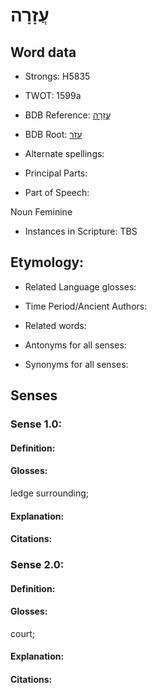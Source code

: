 # עֲזָרָה

<!-- Status: S2="NeedsEdits" -->
<!-- Lexica used for edits:   -->

## Word data

* Strongs: H5835

* TWOT: 1599a

* BDB Reference: [עֲזָרָה](rc://en/bdb/dict/p.ca.ab)

* BDB Root: [עזר](rc://en/bdb/dict/p.ca.aa)

* Alternate spellings:

* Principal Parts:

* Part of Speech:

Noun Feminine

* Instances in Scripture: TBS

## Etymology:

* Related Language glosses:

* Time Period/Ancient Authors:

* Related words:

* Antonyms for all senses:

* Synonyms for all senses:

## Senses

### Sense 1.0:

#### Definition:

#### Glosses:

ledge surrounding; 

#### Explanation:

#### Citations:



### Sense 2.0:

#### Definition:

#### Glosses:

court; 

#### Explanation:

#### Citations:



